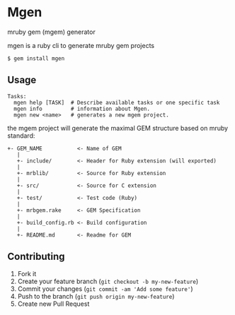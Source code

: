 # Mgen

mruby gem (mgem) generator

mgen is a ruby cli to generate mruby gem projects

`$ gem install mgen`

## Usage

```
Tasks:
  mgen help [TASK]  # Describe available tasks or one specific task
  mgen info         # information about Mgen.
  mgen new <name>   # generates a new mgem project.
```

the mgem project will generate the maximal GEM structure based on mruby standard:

```
+- GEM_NAME           <- Name of GEM
   |
   +- include/        <- Header for Ruby extension (will exported)
   |
   +- mrblib/         <- Source for Ruby extension
   |
   +- src/            <- Source for C extension
   |
   +- test/           <- Test code (Ruby)
   |
   +- mrbgem.rake     <- GEM Specification
   |
   +- build_config.rb <- Build configuration
   |
   +- README.md       <- Readme for GEM
```

## Contributing

1. Fork it
2. Create your feature branch (`git checkout -b my-new-feature`)
3. Commit your changes (`git commit -am 'Add some feature'`)
4. Push to the branch (`git push origin my-new-feature`)
5. Create new Pull Request
